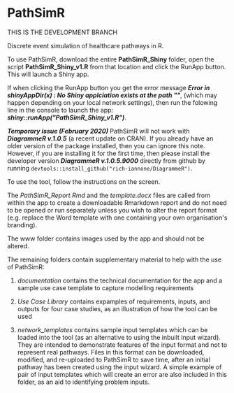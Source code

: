 # PathSimR

THIS IS THE DEVELOPMENT BRANCH

Discrete event simulation of healthcare pathways in R.

To use PathSimR, download the entire **PathSimR_Shiny** folder, open the script **PathSimR_Shiny_v1.R** from that location and click the RunApp button. This will launch a Shiny app.

If when clicking the RunApp button you get the error message ***Error in shinyAppDir(x) : No Shiny applciation exists at the path ""***, (which may happen depending on your local network settings), then run the folowing line in the console to launch the app: ***shiny::runApp("PathSimR_Shiny_v1.R")***.

***Temporary issue (February 2020)*** PathSimR will not work with ***DiagrammeR v.1.0.5*** (a recent update on CRAN). If you already have an older version of the package installed, then you can ignore this note. However, if you are installing it for the first time, then please install the developer version ***DiagrammeR v.1.0.5.9000*** directly from github by running `devtools::install_github("rich-iannone/DiagrammeR")`.

To use the tool, follow the instructions on the screen.

The *PathSimR_Report.Rmd* and the *template.docx* files are called from within the app to create a downloadable Rmarkdown report and do not need to be opened or run separately unless you wish to alter the report format (e.g. replace the Word template with one containing your own organisation's branding).

The www folder contains images used by the app and should not be altered.

The remaining folders contain supplementary material to help with the use of PathSimR:

1. *documentation* contains the technical documentation for the app and a sample use case template to capture modelling requirements

2. *Use Case Library* contains expamples of requirements, inputs, and outputs for four case studies, as an illustration of how the tool can be used

3. *network_templates* contains sample input templates which can be loaded into the tool (as an alternative to using the inbuilt input wizard). They are intended to demonstrate features of the input format and not to represent real pathways. Files in this format can be downloaded, modified, and re-uploaded to PathSimR to save time, after an initial pathway has been created using the input wizard. A simple example of pair of input templates which will create an error are also included in this folder, as an aid to identifying problem inputs.
